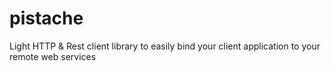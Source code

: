 pistache
========

Light HTTP &amp; Rest client library to easily bind your client application to your remote web services
